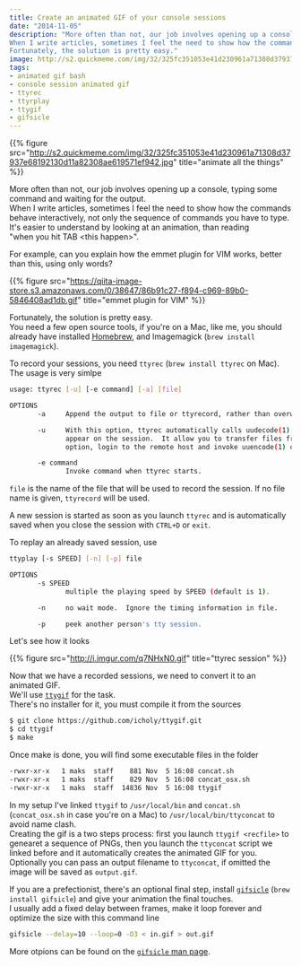 ```yaml
---
title: Create an animated GIF of your console sessions
date: "2014-11-05"
description: "More often than not, our job involves opening up a console, typing some command and waiting for the output.   
When I write articles, sometimes I feel the need to show how the commands behave interactively, not only the sequence of commands you have to type.  
Fortunately, the solution is pretty easy."
image: http://s2.quickmeme.com/img/32/325fc351053e41d230961a71308d37937e68192130d11a82308ae619571ef942.jpg
tags:
- animated gif bash
- console session animated gif
- ttyrec
- ttyrplay
- ttygif
- gifsicle
---
```




{{% figure src="http://s2.quickmeme.com/img/32/325fc351053e41d230961a71308d37937e68192130d11a82308ae619571ef942.jpg" title="animate all the things" %}}

More often than not, our job involves opening up a console, typing some command and waiting for the output.   
When I write articles, sometimes I feel the need to show how the commands behave interactively, not only the sequence of commands you have to type.  
It's easier to understand by looking at an animation, than reading  
"when you hit TAB \<this happen\>".  

For example, can you explain how the emmet plugin for VIM works, better than this, using only words?   

{{% figure src="https://qiita-image-store.s3.amazonaws.com/0/38647/86b91c27-f894-c969-89b0-5846408ad1db.gif" title="emmet plugin for VIM" %}}

Fortunately, the solution is pretty easy.   
You need a few open source tools, if you're on a Mac, like me, you should already have installed [Homebrew](http://brew.sh/), and Imagemagick (`brew install imagemagick`).  
 
To record your sessions, you need `ttyrec` (`brew install ttyrec` on Mac).  
The usage is very simlpe  

```bash
usage: ttyrec [-u] [-e command] [-a] [file]

OPTIONS
       -a     Append the output to file or ttyrecord, rather than overwriting it.

       -u     With this option, ttyrec automatically calls uudecode(1) and  saves  its  output  when  uuencoded  data
              appear on the session.  It allow you to transfer files from remote host.  You can call ttyrec with this
              option, login to the remote host and invoke uuencode(1) on it for the file you want to transfer.

       -e command
              Invoke command when ttyrec starts.
```

`file` is the name of the file that will be used to record the session. If no file name is given, `ttyrecord` will be used.   

A new session is started as soon as you launch `ttyrec` and is automatically saved when you close the session with `CTRL+D` or `exit`.   

To replay an already saved session, use 

```bash
ttyplay [-s SPEED] [-n] [-p] file

OPTIONS
       -s SPEED
              multiple the playing speed by SPEED (default is 1).

       -n     no wait mode.  Ignore the timing information in file.

       -p     peek another person's tty session.
```



Let's see how it looks

{{% figure src="http://i.imgur.com/q7NHxN0.gif" title="ttyrec session" %}}

Now that we have a recorded sessions, we need to convert it to an animated GIF.   
We'll use [`ttygif`](https://github.com/icholy/ttygif) for the task.  
There's no installer for it, you must compile it from the sources

```bash
$ git clone https://github.com/icholy/ttygif.git
$ cd ttygif
$ make
```

Once make is done, you will find some executable files in the folder

```bash
-rwxr-xr-x   1 maks  staff    881 Nov  5 16:08 concat.sh
-rwxr-xr-x   1 maks  staff    829 Nov  5 16:08 concat_osx.sh
-rwxr-xr-x   1 maks  staff  14836 Nov  5 16:08 ttygif
```

In my setup I've linked `ttygif` to `/usr/local/bin`  and `concat.sh` (`concat_osx.sh` in case you're on a Mac) to `/usr/local/bin/ttyconcat` to avoid name clash.  
Creating the gif is a two steps process: first you launch `ttygif <recfile>` to genearet a sequence of PNGs, then you launch the `ttyconcat` script we linked before and it automatically creates the animated GIF for you.  
Optionally you can pass an output filename to `ttyconcat`, if omitted the image will be saved as `output.gif`.  
  
If you are a prefectionist, there's an optional final step, install [`gifsicle`](http://www.lcdf.org/gifsicle/) (`brew install gifsicle`) and give your animation the final touches.   
I usually add a fixed delay between frames, make it loop forever and optimize the size with this command line

```bash
gifsicle --delay=10 --loop=0 -O3 < in.gif > out.gif
```

More otpions can be found on the [`gifsicle` man page](http://www.lcdf.org/gifsicle/man.html).


